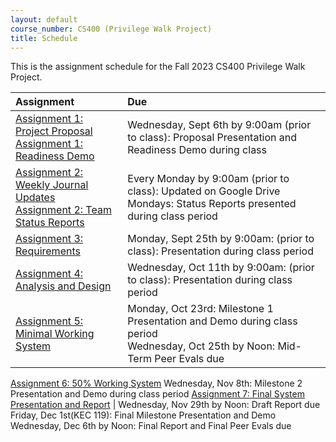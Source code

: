 ```yaml
---
layout: default
course_number: CS400 (Privilege Walk Project)
title: Schedule
---
```


This is the assignment schedule for the Fall 2023 CS400 Privilege Walk Project.

**Assignment** | **Due**
:--------------|:---------
[Assignment 1: Project Proposal](../../assign/assign01.html)<br>[Assignment 1: Readiness Demo](../../assign/assign01.html)  | Wednesday, Sept 6th by 9:00am (prior to class): Proposal Presentation and Readiness Demo during class
[Assignment 2: Weekly Journal Updates](../../assign/assign02.html)<br>[Assignment 2: Team Status Reports](../../assign/assign02.html) | Every Monday by 9:00am (prior to class): Updated on Google Drive<br> Mondays: Status Reports presented during class period
[Assignment 3: Requirements](../../assign/assign03.html)                   | Monday, Sept 25th by 9:00am: (prior to class): Presentation during class period
[Assignment 4: Analysis and Design](../../assign/assign04.html)            | Wednesday, Oct 11th by 9:00am: (prior to class): Presentation during class period
[Assignment 5: Minimal Working System](../../assign/assign05.html)         | Monday, Oct 23rd: Milestone 1 Presentation and Demo during class period<br>Wednesday, Oct 25th by Noon: Mid-Term Peer Evals due
[Assignment 6: 50% Working System](../../assign/assign06.html)               Wednesday, Nov 8th: Milestone 2 Presentation and Demo during class period
[Assignment 7: Final System Presentation and Report](../../assign/assign07.html) | Wednesday, Nov 29th by Noon: Draft Report due<br>Friday, Dec 1st(KEC 119): Final Milestone Presentation and Demo<br>Wednesday, Dec 6th by Noon: Final Report and Final Peer Evals due